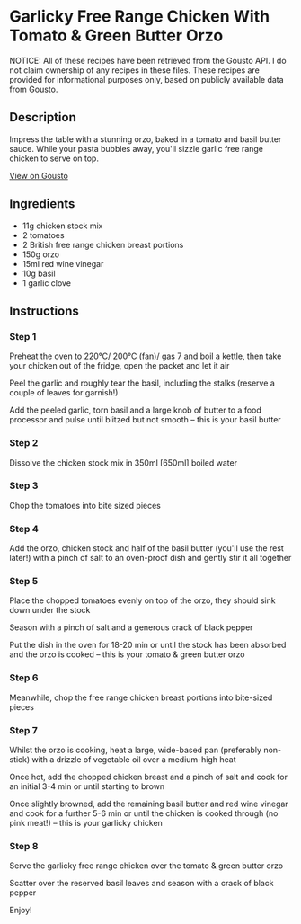 # Garlicky Free Range Chicken With Tomato & Green Butter Orzo

NOTICE: All of these recipes have been retrieved from the Gousto API. I do not claim ownership of any recipes in these files. These recipes are provided for informational purposes only, based on publicly available data from Gousto.

## Description

Impress the table with a stunning orzo, baked in a tomato and basil butter sauce. While your pasta bubbles away, you'll sizzle garlic free range chicken to serve on top. 

[View on Gousto](https://www.gousto.co.uk/recipes/cookbook/garlicky-free-range-chicken-with-tomato-green-butter-orzo)

## Ingredients

- 11g chicken stock mix
- 2 tomatoes
- 2 British free range chicken breast portions
- 150g orzo 
- 15ml red wine vinegar
- 10g basil
- 1 garlic clove

## Instructions


### Step 1

Preheat the oven to 220°C/ 200°C (fan)/ gas 7 and boil a kettle, then take your chicken out of the fridge, open the packet and let it air

Peel the garlic and roughly tear the basil, including the stalks (reserve a couple of leaves for garnish!)

Add the peeled garlic, torn basil and a large knob of butter to a food processor and pulse until blitzed but not smooth – this is your basil butter


### Step 2

Dissolve the chicken stock mix in 350ml <span class="text-danger">[650ml] </span>boiled water


### Step 3

Chop the tomatoes into bite sized pieces


### Step 4

Add the orzo, chicken stock and half of the basil butter (you'll use the rest later!) with a pinch of salt to an oven-proof dish and gently stir it all together


### Step 5

Place the chopped tomatoes evenly on top of the orzo, they should sink down under the stock

Season with a pinch of salt and a generous crack of black pepper

Put the dish in the oven for 18-20 min or until the stock has been absorbed and the orzo is cooked – this is your tomato & green butter orzo


### Step 6

Meanwhile, chop the free range chicken breast portions into bite-sized pieces


### Step 7

Whilst the orzo is cooking, heat a large, wide-based pan (preferably non-stick) with a drizzle of vegetable oil over a medium-high heat

Once hot, add the chopped chicken breast and a pinch of salt and cook for an initial 3-4 min or until starting to brown

Once slightly browned, add the remaining basil butter and red wine vinegar and cook for a further 5-6 min or until the chicken is cooked through (no pink meat!) – this is your garlicky chicken

### Step 8

Serve the garlicky free range chicken over the tomato & green butter orzo

Scatter over the reserved basil leaves and season with a crack of black pepper

Enjoy!

